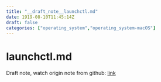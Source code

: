 ```yaml
---
title: "__draft_note__launchctl.md"
date: 1919-08-10T11:45:14Z
draft: false
categories: ["operating_system","operating_system-macOS"]
---
```


# launchctl.md

Draft note, watch origin note from github: [link](https://github.com/tinghaolai/just-random-note/blob/master/operating_system/macOS/launchctl.md)